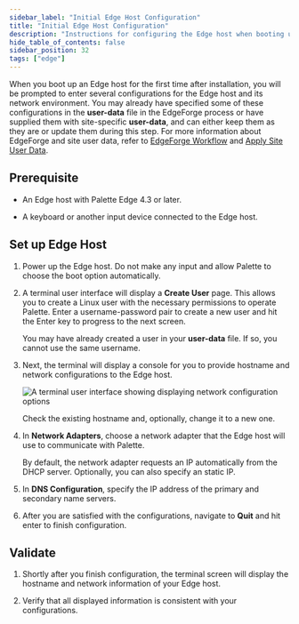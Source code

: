 ```yaml
---
sidebar_label: "Initial Edge Host Configuration"
title: "Initial Edge Host Configuration"
description: "Instructions for configuring the Edge host when booting up the Edge host for the first time."
hide_table_of_contents: false
sidebar_position: 32
tags: ["edge"]
---
```


When you boot up an Edge host for the first time after installation, you will be prompted to enter several
configurations for the Edge host and its network environment. You may already have specified some of these
configurations in the **user-data** file in the EdgeForge process or have supplied them with site-specific
**user-data**, and can either keep them as they are or update them during this step. For more information about
EdgeForge and site user data, refer to [EdgeForge Workflow](../edgeforge-workflow/edgeforge-workflow.md) and
[Apply Site User Data](./site-installation/site-user-data.md).

## Prerequisite

- An Edge host with Palette Edge 4.3 or later.

- A keyboard or another input device connected to the Edge host.

## Set up Edge Host

1. Power up the Edge host. Do not make any input and allow Palette to choose the boot option automatically.

2. A terminal user interface will display a **Create User** page. This allows you to create a Linux user with the
   necessary permissions to operate Palette. Enter a username-password pair to create a new user and hit the Enter key
   to progress to the next screen.

   You may have already created a user in your **user-data** file. If so, you cannot use the same username.

3. Next, the terminal will display a console for you to provide hostname and network configurations to the Edge host.

   ![A terminal user interface showing displaying network configuration options](/cluster_edge_site-deployment_installation_initial-setup_tui.png)

   Check the existing hostname and, optionally, change it to a new one.

4. In **Network Adapters**, choose a network adapter that the Edge host will use to communicate with Palette.

   By default, the network adapter requests an IP automatically from the DHCP server. Optionally, you can also specify
   an static IP.

5. In **DNS Configuration**, specify the IP address of the primary and secondary name servers.

6. After you are satisfied with the configurations, navigate to **Quit** and hit enter to finish configuration.

## Validate

1. Shortly after you finish configuration, the terminal screen will display the hostname and network information of your
   Edge host.

2. Verify that all displayed information is consistent with your configurations.

